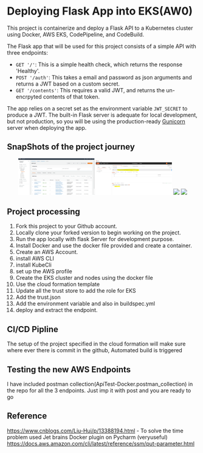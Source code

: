 # Deploying Flask App into EKS(AW0)

This project is containerize and deploy a Flask API to a Kubernetes cluster using Docker, AWS EKS, CodePipeline, and CodeBuild.

The Flask app that will be used for this project consists of a simple API with three endpoints:

- `GET '/'`: This is a simple health check, which returns the response 'Healthy'. 
- `POST '/auth'`: This takes a email and password as json arguments and returns a JWT based on a custom secret.
- `GET '/contents'`: This requires a valid JWT, and returns the un-encrpyted contents of that token. 

The app relies on a secret set as the environment variable `JWT_SECRET` to produce a JWT. The built-in Flask server is adequate for local development, but not production, so you will be using the production-ready [Gunicorn](https://gunicorn.org/) server when deploying the app.

## SnapShots of the project journey 

<p align="middle">
  
  <img src="img/1.png" width="200" />
  <img src="img/2.png" width="200" /> 
  <img src="img/3.png" width="200" />
  <img src="img/4.png" width="200" />
</p>

## Project processing
1.  Fork this project to your Github account.
2.  Locally clone your forked version to begin working on the project.
3.  Run the app locally with flask Server for development purpose.
4.  Install Docker and use the docker file provided and create a container.
5.  Create an AWS Account.
6.  install AWS CLI 
7.  install KubeCli
8.  set up the AWS profile
9.  Create the EKS cluster and nodes using the docker file
10. Use the cloud formation template
11. Update all the trust store to add the role for EKS
12. Add the trust.json
13. Add the environment variable and also in buildspec.yml
14. deploy and extract the endpoint. 


## CI/CD Pipline

The setup of the project specified in the cloud formation will make sure where ever there is commit in the github, Automated build is triggered 
     
## Testing the new AWS Endpoints

I have included postman collection(ApiTest-Docker.postman_collection) in the repo for all the 3 endpoints. Just imp it with post and you are ready to go


## Reference
https://www.cnblogs.com/Liu-Hui/p/13388194.html - To solve the time problem
used Jet brains Docker plugin on Pycharm (veryuseful)
https://docs.aws.amazon.com/cli/latest/reference/ssm/put-parameter.html

